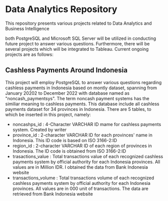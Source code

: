 # Data Analytics Repository
This repository presents various projects related to Data Analytics and Business Intelligence

both PostgreSQL and Microsoft SQL Server will be utilized in conducting future project to answer various questions. Furthermore, there will be several projects which will be integrated to Tableau. Current ongoing projects are as follows:

## Cashless Payments Around Indonesia
This project will employ PostgreSQL to answer various questions regarding cashless payments in Indonesia based on montly dataset, spanning from January 20202 to December 2022 with database named as "noncash_paymentsys". The term noncash payment systems has the similiar meaning to cashless payments. This database include all cashless payments dataset for 34 provinces in Indonesia. There are 5 tables, to which be inserted in this project, namely:

+ noncashps_id         : 4-Character VARCHAR ID mame for cashless payments system. Created by writer
+ province_id          : 2-character VARCHAR ID for each provinces' name in Indonesia. This ID code is based on ISO 3166-2:ID
+ region_id            : 2-character VARCHAR ID of each region of provinces in Indonesia. The ID code is obtained from ISO 3166-2:ID
+ trasactions_value    : Total transactions value of each recognized cashless payments system by official authority for each Indonesia provinces. All values are in Million IDR. I obtained the data from Bank Indonesia website
+ transactions_volume  : Total transactions volume of each recognized cashless payments system by official authority for each Indonesia provinces. All values are in 000 unit of transactions. The data are retrieved from Bank Indonesia website

